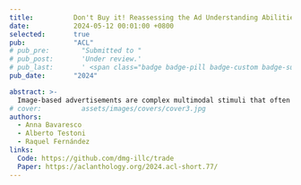 ```yaml
---
title:          Don't Buy it! Reassessing the Ad Understanding Abilities of Contrastive Multimodal Models
date:           2024-05-12 00:01:00 +0800
selected:       true
pub:            "ACL"
# pub_pre:        "Submitted to "
# pub_post:       'Under review.'
# pub_last:       ' <span class="badge badge-pill badge-custom badge-success">Spotlight</span>'
pub_date:       "2024"

abstract: >-
  Image-based advertisements are complex multimodal stimuli that often contain unusual visual elements and figurative language. Previous research on automatic ad understanding has reported impressive zero-shot accuracy of contrastive vision-and-language models (VLMs) on an ad-explanation retrieval task. Here, we examine the original task setup and show that contrastive VLMs can solve it by exploiting grounding heuristics. To control for this confound, we introduce TRADE, a new evaluation test set with adversarial grounded explanations. While these explanations look implausible to humans, we show that they "fool" four different contrastive VLMs. Our findings highlight the need for an improved operationalisation of automatic ad understanding that truly evaluates VLMs' multimodal reasoning abilities. We make our code and TRADE available at <a href="https://github.com/dmg-illc/trade" target="_blank">https://github.com/dmg-illc/trade</a>.
# cover:          assets/images/covers/cover3.jpg
authors:
  - Anna Bavaresco
  - Alberto Testoni
  - Raquel Fernández
links:
  Code: https://github.com/dmg-illc/trade
  Paper: https://aclanthology.org/2024.acl-short.77/
---
```

